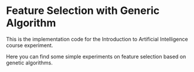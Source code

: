 # Feature Selection with Generic Algorithm

This is the implementation code for the Introduction to Artificial Intelligence course experiment.

Here you can find some simple experiments on feature selection based on genetic algorithms.